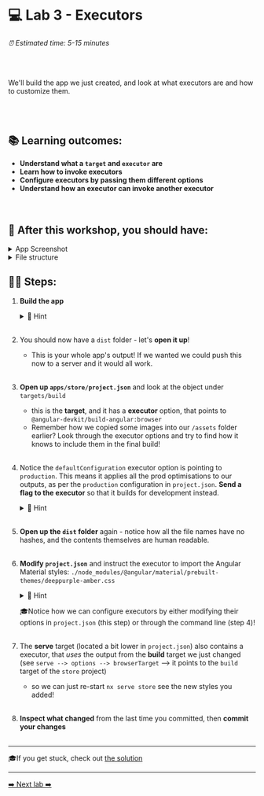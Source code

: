 # 💻 Lab 3 - Executors

###### ⏰ Estimated time: 5-15 minutes

<br />

We'll build the app we just created, and look at what executors are and how to customize them.

<br /><br />

## 📚 Learning outcomes:

- **Understand what a `target` and `executor` are**
- **Learn how to invoke executors**
- **Configure executors by passing them different options**
- **Understand how an executor can invoke another executor**
  <br /><br /><br />

## 📲 After this workshop, you should have:

<details>
  <summary>App Screenshot</summary>
  <img src="../assets/lab3_screenshot.png" width="500" alt="screenshot of lab3 result">
</details>

<details>
  <summary>File structure</summary>
  <img src="../assets/lab3_directory-structure.png" height="700" alt="lab3 file structure">
</details>

## 🏋️‍♀️ Steps:

1. **Build the app**

   <details>
   <summary>🐳 Hint</summary>
   <img src="../assets/lab3_build_cmds.svg" alt="Nx executor command structure">
   </details>
   <br />

2. You should now have a `dist` folder - let's **open it up**!
   - This is your whole app's output! If we wanted we could push this now to a server and it would all work.
     <br /> <br />
3. **Open up `apps/store/project.json`** and look at the object under `targets/build`
   - this is the **target**, and it has a **executor** option, that points to `@angular-devkit/build-angular:browser`
   - Remember how we copied some images into our `/assets` folder earlier? Look through the executor options and try to find how it knows to include them in the final build!
     <br /> <br />
4. Notice the `defaultConfiguration` executor option is pointing to `production`. This means it applies all the prod optimisations to our outputs, as per the `production` configuration in `project.json`. **Send a flag to the executor** so that it builds for development instead.

   <details>
   <summary>🐳 Hint</summary>

   `--configuration=development`

   </details>
   <br />

5. **Open up the `dist` folder** again - notice how all the file names have no hashes, and the contents themselves are human readable.
   <br /> <br />
6. **Modify `project.json`** and instruct the executor to import the Angular Material styles: `./node_modules/@angular/material/prebuilt-themes/deeppurple-amber.css`

   <details>
    <summary>🐳 Hint</summary>
    
    Add it to: `"styles": ["apps/store/src/styles.css"]`
   </details>

   🎓Notice how we can configure executors by either modifying their options in `project.json` (this step) or through the command line (step 4)!
   <br /> <br />

7. The **serve** target (located a bit lower in `project.json`) also contains a executor, that _uses_ the output from the **build** target we just changed
   (see `serve --> options --> browserTarget` --> it points to the `build` target of the `store` project)
   - so we can just re-start `nx serve store` see the new styles you added!
     <br /> <br />
8. **Inspect what changed** from the last time you committed, then **commit your changes**
   <br /> <br />

---

🎓If you get stuck, check out [the solution](SOLUTION.md)

---

[➡️ Next lab ➡️](../lab3.1/LAB.md)
